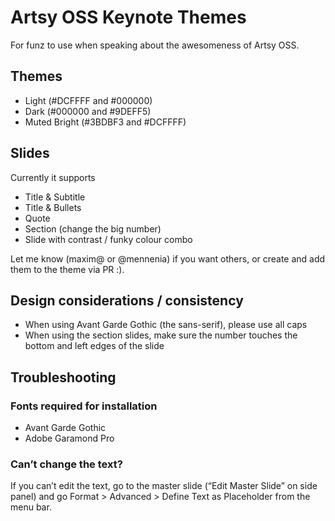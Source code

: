 # Artsy OSS Keynote Themes

For funz to use when speaking about the awesomeness of Artsy OSS.

## Themes
- Light (#DCFFFF and #000000)
- Dark (#000000 and #9DEFF5)
- Muted Bright (#3BDBF3 and #DCFFFF)

## Slides

Currently it supports
- Title & Subtitle
- Title & Bullets
- Quote
- Section (change the big number)
- Slide with contrast / funky colour combo

Let me know (maxim@ or @mennenia) if you want others, or create and add them to the theme via PR :).

## Design considerations / consistency

- When using Avant Garde Gothic (the sans-serif), please use all caps
- When using the section slides, make sure the number touches the bottom and left edges of the slide

## Troubleshooting

### Fonts required for installation
- Avant Garde Gothic
- Adobe Garamond Pro

### Can’t change the text?
If you can’t edit the text, go to the master slide (“Edit Master Slide” on side panel) and go Format > Advanced > Define Text as Placeholder from the menu bar. 
